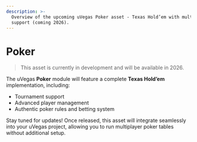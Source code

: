 ```yaml
---
description: >-
  Overview of the upcoming uVegas Poker asset - Texas Hold’em with multiplayer
  support (coming 2026).
---
```


# Poker

> This asset is currently in development and will be available in 2026.

The uVegas **Poker** module will feature a complete **Texas Hold’em** implementation, including:

* Tournament support
* Advanced player management
* Authentic poker rules and betting system

Stay tuned for updates! Once released, this asset will integrate seamlessly into your uVegas project, allowing you to run multiplayer poker tables without additional setup.
